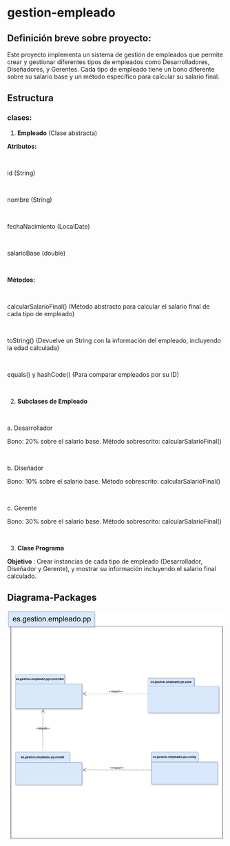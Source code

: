 # gestion-empleado

## Definición breve sobre proyecto:
Este proyecto implementa un sistema de gestión de empleados que permite crear y gestionar diferentes tipos de empleados como Desarrolladores, Diseñadores, y Gerentes. Cada tipo de empleado tiene un bono diferente sobre su salario base y un método específico para calcular su salario final.

## Estructura
### clases:

1. <b>Empleado</b> (Clase abstracta)

<b> Atributos: </b>

<br>

id (String)

<br>

nombre (String)

<br>

fechaNacimiento (LocalDate)

<br>

salarioBase (double)

<br>

<b>Métodos:</b>

<br>

calcularSalarioFinal() (Método abstracto para calcular el salario final de cada tipo de empleado)

<br>

toString() (Devuelve un String con la información del empleado, incluyendo la edad calculada)

<br>

equals() y hashCode() (Para comparar empleados por su ID)

<br>

2. <b> Subclases de Empleado </b>

<br>

a. Desarrollador

Bono: 20% sobre el salario base. Método sobrescrito: calcularSalarioFinal()

<br>

b. Diseñador

Bono: 10% sobre el salario base. Método sobrescrito: calcularSalarioFinal()

<br>

c. Gerente

Bono: 30% sobre el salario base. Método sobrescrito: calcularSalarioFinal()

<br>

3. <b> Clase Programa </b>

<b> Objetivo </b>: Crear instancias de cada tipo de empleado (Desarrollador, Diseñador y Gerente), y mostrar su información incluyendo el salario final calculado.

## Diagrama-Packages

<img src = "imagen/packagestion.png">